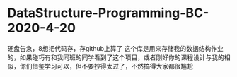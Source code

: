 # DataStructure-Programming-BC-2020-4-20
硬盘告急，8想把代码存，存github上算了
这个库是用来存储我的数据结构作业的，如果碰巧有和我同班的同学看到了这个项目，或者刚好你的课程设计与我的相似，你们借鉴学习可以，但不要抄得太过了，不然搞得大家都很尴尬
